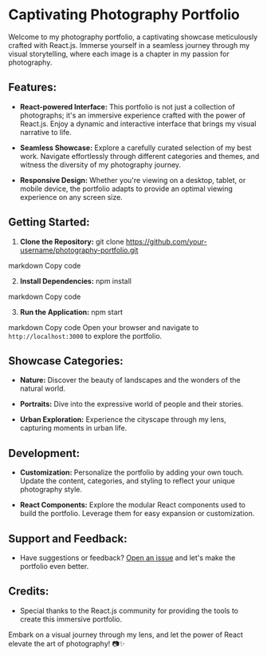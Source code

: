 # Captivating Photography Portfolio

Welcome to my photography portfolio, a captivating showcase meticulously crafted with React.js. Immerse yourself in a seamless journey through my visual storytelling, where each image is a chapter in my passion for photography.

## Features:

- **React-powered Interface:** This portfolio is not just a collection of photographs; it's an immersive experience crafted with the power of React.js. Enjoy a dynamic and interactive interface that brings my visual narrative to life.

- **Seamless Showcase:** Explore a carefully curated selection of my best work. Navigate effortlessly through different categories and themes, and witness the diversity of my photography journey.

- **Responsive Design:** Whether you're viewing on a desktop, tablet, or mobile device, the portfolio adapts to provide an optimal viewing experience on any screen size.

## Getting Started:

1. **Clone the Repository:**
git clone https://github.com/your-username/photography-portfolio.git

markdown
Copy code

2. **Install Dependencies:**
npm install

markdown
Copy code

3. **Run the Application:**
npm start

markdown
Copy code
Open your browser and navigate to `http://localhost:3000` to explore the portfolio.

## Showcase Categories:

- **Nature:** Discover the beauty of landscapes and the wonders of the natural world.

- **Portraits:** Dive into the expressive world of people and their stories.

- **Urban Exploration:** Experience the cityscape through my lens, capturing moments in urban life.

## Development:

- **Customization:** Personalize the portfolio by adding your own touch. Update the content, categories, and styling to reflect your unique photography style.

- **React Components:** Explore the modular React components used to build the portfolio. Leverage them for easy expansion or customization.

## Support and Feedback:

- Have suggestions or feedback? [Open an issue](https://github.com/your-username/photography-portfolio/issues) and let's make the portfolio even better.

## Credits:

- Special thanks to the React.js community for providing the tools to create this immersive portfolio.


Embark on a visual journey through my lens, and let the power of React elevate the art of photography! 📷✨



